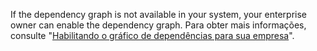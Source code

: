 If the dependency graph is not available in your system, your enterprise owner can enable the dependency graph. Para obter mais informações, consulte "[Habilitando o gráfico de dependências para sua empresa](/admin/code-security/managing-supply-chain-security-for-your-enterprise/enabling-the-dependency-graph-for-your-enterprise)".